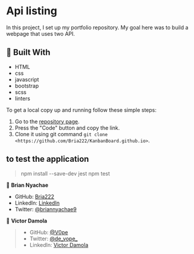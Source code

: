 # Api listing

In this project, I set up my portfolio repository. My goal here was to build a webpage that uses two API.


## :hammer: Built With

- HTML
- css
- javascript
- bootstrap
- scss
- linters

To get a local copy up and running follow these simple steps:

1. Go to the [repository page](https://github.com/Bria222/KanbanBoard).
2. Press the "Code" button and copy the link.
3. Clone it using git command `git clone <https://github.com/Bria222/KanbanBoard.github.io>`.

## to test the application
> npm install --save-dev jest
> npm test


👤 **Brian Nyachae**

- GitHub: [Bria222](https://github.com/Bria222)
- LinkedIn: [LinkedIn](www.linkedin.com/in/brian-nyachae-b99492232)
- Twitter: [@briannyachae9](https://twitter.com/briannyachae9)

👤 **Victor Damola**

>- GitHub: [@V0pe](https://github.com/V0pe)
>- Twitter: [@de_vope_](https://twitter.com/de_vope)
>- LinkedIn: [Victor Damola](https://linkedin.com/in/victor-damola-aderibigbe-27931ab0)

